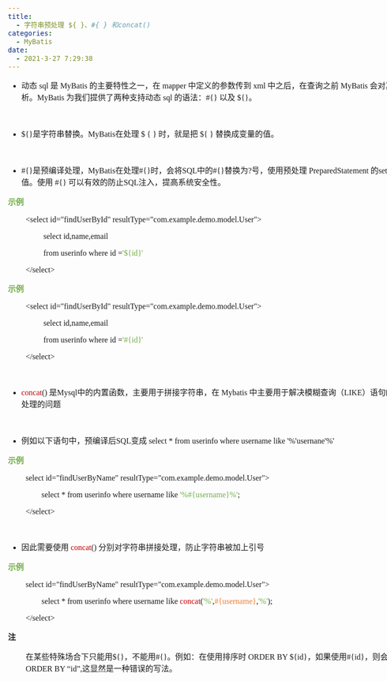 ```yaml
---
title:
  - 字符串预处理 ${ }、#{ } 和concat()
categories:
  - MyBatis
date:
  - 2021-3-27 7:29:38
---
```


<body lang=zh-CN style='font-family:"Microsoft YaHei UI";font-size:12.0pt'>
<!--StartFragment-->

<div style='direction:ltr;border-width:100%'>

<div style='direction:ltr;margin-top:0in;margin-left:0in;width:8.9979in'>

<div style='direction:ltr;margin-top:0in;margin-left:0in;width:8.9979in'>

<ul type=disc style='direction:ltr;unicode-bidi:embed;margin-top:0in;
 margin-bottom:0in'>
 <li style='margin-top:0;margin-bottom:0;vertical-align:middle'><span
     style='font-family:"Microsoft YaHei UI";font-size:12.0pt'>动态</span><span
     style='font-family:"Comic Sans MS";font-size:12.0pt'> sql </span><span
     style='font-family:"Microsoft YaHei UI";font-size:12.0pt'>是</span><span
     style='font-family:"Comic Sans MS";font-size:12.0pt'> MyBatis </span><span
     style='font-family:"Microsoft YaHei UI";font-size:12.0pt'>的主要特性之一，在</span><span
     style='font-family:"Comic Sans MS";font-size:12.0pt'> mapper </span><span
     style='font-family:"Microsoft YaHei UI";font-size:12.0pt'>中定义的参数传到</span><span
     style='font-family:"Comic Sans MS";font-size:12.0pt'> xml </span><span
     style='font-family:"Microsoft YaHei UI";font-size:12.0pt'>中之后，在查询之前</span><span
     style='font-family:"Comic Sans MS";font-size:12.0pt'> MyBatis </span><span
     style='font-family:"Microsoft YaHei UI";font-size:12.0pt'>会对其进行动态解析。</span><span
     style='font-family:"Comic Sans MS";font-size:12.0pt'>MyBatis </span><span
     style='font-family:"Microsoft YaHei UI";font-size:12.0pt'>为我们提供了两种支持动态</span><span
     style='font-family:"Comic Sans MS";font-size:12.0pt'> sql </span><span
     style='font-family:"Microsoft YaHei UI";font-size:12.0pt'>的语法：</span><span
     style='font-family:"Comic Sans MS";font-size:12.0pt'>#{} </span><span
     style='font-family:"Microsoft YaHei UI";font-size:12.0pt'>以及</span><span
     style='font-family:"Comic Sans MS";font-size:12.0pt'> ${}</span><span
     style='font-family:"Microsoft YaHei UI";font-size:12.0pt'>。</span></li>
</ul>

<p style='margin-left:.375in;font-family:"Comic Sans MS";font-size:
12.0pt'>&nbsp;</p>

<ul type=disc style='direction:ltr;unicode-bidi:embed;margin-top:0in;
 margin-bottom:0in'>
 <li style='margin-top:0;margin-bottom:0;vertical-align:middle'><span
     style='font-family:"Comic Sans MS";font-size:12.0pt'>${}</span><span
     style='font-family:"Microsoft YaHei UI";font-size:12.0pt'>是字符串替换。</span><span
     style='font-family:"Comic Sans MS";font-size:12.0pt'>MyBatis</span><span
     style='font-family:"Microsoft YaHei UI";font-size:12.0pt'>在处理</span><span
     style='font-family:"Comic Sans MS";font-size:12.0pt'> $ { } </span><span
     style='font-family:"Microsoft YaHei UI";font-size:12.0pt'>时，就是把</span><span
     style='font-family:"Comic Sans MS";font-size:12.0pt'> ${ } </span><span
     style='font-family:"Microsoft YaHei UI";font-size:12.0pt'>替换成变量的值。</span></li>
</ul>

<p style='margin-left:.375in;font-family:"Comic Sans MS";font-size:
12.0pt'>&nbsp;</p>

<ul type=disc style='direction:ltr;unicode-bidi:embed;margin-top:0in;
 margin-bottom:0in'>
 <li style='margin-top:0;margin-bottom:0;vertical-align:middle'><span
     style='font-family:"Comic Sans MS";font-size:12.0pt' lang=zh-CN>#{}</span><span
     style='font-family:"Microsoft YaHei UI";font-size:12.0pt' lang=zh-CN>是预编译处理，</span><span
     style='font-family:"Comic Sans MS";font-size:12.0pt' lang=zh-CN>MyBatis</span><span
     style='font-family:"Microsoft YaHei UI";font-size:12.0pt' lang=zh-CN>在处理</span><span
     style='font-family:"Comic Sans MS";font-size:12.0pt' lang=zh-CN>#{}</span><span
     style='font-family:"Microsoft YaHei UI";font-size:12.0pt' lang=zh-CN>时，会将</span><span
     style='font-family:"Comic Sans MS";font-size:12.0pt' lang=zh-CN>SQL</span><span
     style='font-family:"Microsoft YaHei UI";font-size:12.0pt' lang=zh-CN>中的</span><span
     style='font-family:"Comic Sans MS";font-size:12.0pt' lang=zh-CN>#{}</span><span
     style='font-family:"Microsoft YaHei UI";font-size:12.0pt' lang=zh-CN>替换为</span><span
     style='font-family:"Comic Sans MS";font-size:12.0pt' lang=zh-CN>?</span><span
     style='font-family:"Microsoft YaHei UI";font-size:12.0pt' lang=zh-CN>号，使用预处理</span><span
     style='font-family:"Comic Sans MS";font-size:12.0pt' lang=en-US> </span><span
     style='font-family:"Comic Sans MS";font-size:12.0pt' lang=zh-CN>PreparedStatement</span><span
     style='font-family:"Comic Sans MS";font-size:12.0pt' lang=en-US> </span><span
     style='font-family:"Microsoft YaHei UI";font-size:12.0pt' lang=zh-CN>的</span><span
     style='font-family:"Comic Sans MS";font-size:12.0pt' lang=zh-CN>set</span><span
     style='font-family:"Microsoft YaHei UI";font-size:12.0pt' lang=zh-CN>方法来赋值。使用</span><span
     style='font-family:"Comic Sans MS";font-size:12.0pt' lang=zh-CN> #{} </span><span
     style='font-family:"Microsoft YaHei UI";font-size:12.0pt' lang=zh-CN>可以有效的防止</span><span
     style='font-family:"Comic Sans MS";font-size:12.0pt' lang=zh-CN>SQL</span><span
     style='font-family:"Microsoft YaHei UI";font-size:12.0pt' lang=zh-CN>注入，提高系统安全性。</span></li>
</ul>

<p style='font-family:"Microsoft YaHei UI";font-size:12.0pt;
color:#70AD47'><span style='font-weight:bold'>示例</span></p>

<p style='margin-left:.375in;font-family:"Comic Sans MS";font-size:
12.0pt'><span lang=zh-CN>&lt;select id=&quot;</span><span lang=en-US>findUserById</span><span
lang=zh-CN>&quot; resultType=&quot;com.example.demo.model.User&quot;&gt;</span></p>

<p style='margin-left:.75in;font-family:"Comic Sans MS";font-size:
12.0pt'><span lang=zh-CN>select </span><span lang=en-US>id,name,email</span><span
lang=zh-CN> </span></p>

<p style='margin-left:.75in;font-family:"Comic Sans MS";font-size:
12.0pt'><span lang=zh-CN>from userinfo where </span><span lang=en-US>id </span><span
lang=zh-CN>=</span><span style='color:#70AD47' lang=zh-CN>'${</span><span
style='color:#70AD47' lang=en-US>id</span><span style='color:#70AD47'
lang=zh-CN>}'</span></p>

<p style='margin-left:.375in;font-family:"Comic Sans MS";font-size:
12.0pt'>&lt;/select&gt;</p>

<p style='font-family:"Microsoft YaHei UI";font-size:12.0pt;
color:#70AD47'><span style='font-weight:bold'>示例</span></p>

<p style='margin-left:.375in;font-family:"Comic Sans MS";font-size:
12.0pt'><span lang=zh-CN>&lt;select id=&quot;</span><span lang=en-US>findUserById</span><span
lang=zh-CN>&quot; resultType=&quot;com.example.demo.model.User&quot;&gt;</span></p>

<p style='margin-left:.75in;font-family:"Comic Sans MS";font-size:
12.0pt'><span lang=zh-CN>select </span><span lang=en-US>id,name,email</span><span
lang=zh-CN> </span></p>

<p style='margin-left:.75in;font-family:"Comic Sans MS";font-size:
12.0pt'><span lang=zh-CN>from userinfo where </span><span lang=en-US>id </span><span
lang=zh-CN>=</span><span style='color:#70AD47' lang=zh-CN>'</span><span
style='color:#70AD47' lang=en-US>#{id</span><span style='color:#70AD47'
lang=zh-CN>}'</span></p>

<p style='margin-left:.375in;font-family:"Comic Sans MS";font-size:
12.0pt'>&lt;/select&gt;</p>

<p style='margin-left:.375in;font-family:"Comic Sans MS";font-size:
12.0pt'>&nbsp;</p>

<ul type=disc style='direction:ltr;unicode-bidi:embed;margin-top:0in;
 margin-bottom:0in'>
 <li style='margin-top:0;margin-bottom:0;vertical-align:middle'><span
     style='font-family:"Comic Sans MS";font-size:12.0pt;color:#C00000'
     lang=zh-CN>concat</span><span style='font-family:"Comic Sans MS";
     font-size:12.0pt' lang=zh-CN>()</span><span style='font-family:"Comic Sans MS";
     font-size:12.0pt' lang=en-US> </span><span style='font-family:"Microsoft YaHei UI";
     font-size:12.0pt' lang=zh-CN>是</span><span style='font-family:"Comic Sans MS";
     font-size:12.0pt' lang=en-US>Mysql</span><span style='font-family:"Microsoft YaHei UI";
     font-size:12.0pt' lang=zh-CN>中的内置函数，主要用于拼接字符串，在</span><span
     style='font-family:"Comic Sans MS";font-size:12.0pt' lang=en-US> Mybatis </span><span
     style='font-family:"Microsoft YaHei UI";font-size:12.0pt' lang=zh-CN>中主要用于解决模糊查询（</span><span
     style='font-family:"Comic Sans MS";font-size:12.0pt' lang=en-US>LIKE</span><span
     style='font-family:"Microsoft YaHei UI";font-size:12.0pt' lang=zh-CN>）语句的字符无法预处理的问题</span></li>
</ul>

<p style='font-family:"Comic Sans MS";font-size:12.0pt'>&nbsp;</p>

<ul type=disc style='direction:ltr;unicode-bidi:embed;margin-top:0in;
 margin-bottom:0in'>
 <li style='margin-top:0;margin-bottom:0;vertical-align:middle'><span
     style='font-family:"Microsoft YaHei UI";font-size:12.0pt' lang=zh-CN>例如以下语句中，预编译后</span><span
     style='font-family:"Comic Sans MS";font-size:12.0pt' lang=zh-CN>SQL</span><span
     style='font-family:"Microsoft YaHei UI";font-size:12.0pt' lang=zh-CN>变成</span><span
     style='font-family:"Comic Sans MS";font-size:12.0pt' lang=en-US> </span><span
     style='font-family:"Comic Sans MS";font-size:12.0pt' lang=zh-CN>select *
     from userinfo where username like '%'usernane'%'</span></li>
</ul>

<p style='font-family:"Microsoft YaHei UI";font-size:12.0pt;
color:#70AD47'><span style='font-weight:bold'>示例</span></p>

<p style='margin-left:.375in;font-family:"Comic Sans MS";font-size:
12.0pt'>select id=&quot;findUserByName&quot;
resultType=&quot;com.example.demo.model.User&quot;&gt;</p>

<p style='margin-left:.375in;font-family:"Comic Sans MS";font-size:
12.0pt'><span style='mso-spacerun:yes'>        </span>select * from userinfo
where username like <span style='color:#70AD47'>'%#{username}%'</span>;</p>

<p style='margin-left:.375in;font-family:"Comic Sans MS";font-size:
12.0pt'>&lt;/select&gt;</p>

<p style='font-family:"Comic Sans MS";font-size:12.0pt'>&nbsp;</p>

<ul type=disc style='direction:ltr;unicode-bidi:embed;margin-top:0in;
 margin-bottom:0in'>
 <li style='margin-top:0;margin-bottom:0;vertical-align:middle'><span
     style='font-family:"Microsoft YaHei UI";font-size:12.0pt' lang=zh-CN>因此需要使用</span><span
     style='font-family:"Comic Sans MS";font-size:12.0pt' lang=en-US> </span><span
     style='font-family:"Comic Sans MS";font-size:12.0pt;color:#C00000'
     lang=zh-CN>concat</span><span style='font-family:"Comic Sans MS";
     font-size:12.0pt' lang=en-US>() </span><span style='font-family:"Microsoft YaHei UI";
     font-size:12.0pt' lang=zh-CN>分别对字符串拼接处理，防止字符串被加上引号</span></li>
</ul>

<p style='font-family:"Microsoft YaHei UI";font-size:12.0pt;
color:#70AD47'><span style='font-weight:bold'>示例</span></p>

<p style='margin-left:.375in;font-family:"Comic Sans MS";font-size:
12.0pt'>select id=&quot;findUserByName&quot;
resultType=&quot;com.example.demo.model.User&quot;&gt;</p>

<p style='margin-left:.375in;font-family:"Comic Sans MS";font-size:
12.0pt'><span style='mso-spacerun:yes'>        </span>select * from userinfo
where username like <span style='color:#C00000'>concat</span>(<span
style='color:#70AD47'>'%'</span>,<span style='color:#ED7D31'>#{username}</span>,<span
style='color:#70AD47'>'%'</span>);</p>

<p style='margin-left:.375in;font-family:"Comic Sans MS";font-size:
12.0pt'>&lt;/select&gt;</p>

<p style='font-family:"Microsoft YaHei UI";font-size:12.0pt'><span
style='font-weight:bold'>注</span></p>

<p style='margin-left:.375in;font-size:12.0pt'><span
style='font-family:"Microsoft YaHei UI"' lang=zh-CN>在某些特殊场合下只能用</span><span
style='font-family:"Comic Sans MS"' lang=zh-CN>${}</span><span
style='font-family:"Microsoft YaHei UI"' lang=zh-CN>，不能用</span><span
style='font-family:"Comic Sans MS"' lang=zh-CN>#{}</span><span
style='font-family:"Microsoft YaHei UI"' lang=zh-CN>。例如：在使用排序时</span><span
style='font-family:"Comic Sans MS"' lang=en-US> </span><span style='font-family:
"Comic Sans MS"' lang=zh-CN>ORDER BY ${id}</span><span style='font-family:"Microsoft YaHei UI"'
lang=zh-CN>，如果使用</span><span style='font-family:"Comic Sans MS"' lang=zh-CN>#{id}</span><span
style='font-family:"Microsoft YaHei UI"' lang=zh-CN>，则会被解析成</span><span
style='font-family:"Comic Sans MS"' lang=zh-CN>ORDER BY “id”,</span><span
style='font-family:"Microsoft YaHei UI"' lang=zh-CN>这显然是一种错误的写法。</span></p>

<p style='margin-left:.375in;font-family:"Comic Sans MS";font-size:
12.0pt'>&nbsp;</p>

</div>

</div>

</div>

<!--EndFragment-->
</body>
